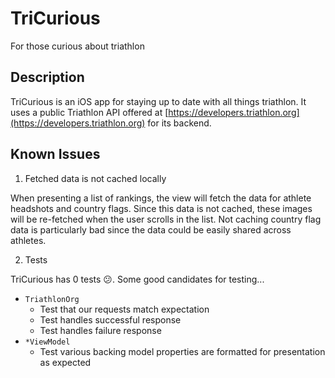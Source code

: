 # TriCurious
For those curious about triathlon

## Description

TriCurious is an iOS app for staying up to date with all things triathlon. It uses a public Triathlon API offered at [https://developers.triathlon.org](https://developers.triathlon.org) for its backend.

## Known Issues

1. Fetched data is not cached locally

When presenting a list of rankings, the view will fetch the data for athlete headshots and country flags. Since this data is not cached, these images will be re-fetched when the user scrolls in the list. Not caching country flag data is particularly bad since the data could be easily shared across athletes.

2. Tests

TriCurious has 0 tests 😕. Some good candidates for testing...

- `TriathlonOrg`
	- Test that our requests match expectation
	- Test handles successful response
	- Test handles failure response
- `*ViewModel`
	- Test various backing model properties are formatted for presentation as expected


